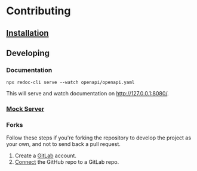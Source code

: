 # Contributing

## [Installation](installation.md)
    
## Developing

### Documentation

```
npx redoc-cli serve --watch openapi/openapi.yaml
```

This will serve and watch documentation on http://127.0.0.1:8080/.

### [Mock Server](mock_server.md)

### Forks

Follow these steps if you're forking the repository to develop the project as your own, and not to send back a pull request.
1. Create a [GitLab](https://gitlab.com/users/sign_in#register-pane) account.
1. [Connect](https://docs.gitlab.com/ee/ci/ci_cd_for_external_repos/github_integration.html) the GitHub repo to a GitLab repo.